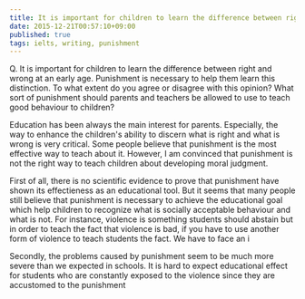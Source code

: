 ```yaml
---
title: It is important for children to learn the difference between right and wrong at an early age. Punishment is necessary to help them learn this distinction.
date: 2015-12-21T00:57:10+09:00
published: true
tags: ielts, writing, punishment
---
```



Q. It is important for children to learn the difference between right and wrong at an early age. Punishment is necessary to help them learn this distinction.
To what extent do you agree or disagree with this opinion?
What sort of punishment should parents and teachers be allowed to use to teach good behaviour to children?


Education has been always the main interest for parents. Especially, the way to enhance the children's ability to discern what is right and what is wrong is very critical. Some people believe that punishment is the most effective way to teach about it. However, I am convinced that punishment is not the right way to teach children about developing moral judgment.

First of all, there is no scientific evidence to prove that punishment have shown its effectieness as an educational tool. But it seems that many people still believe that punishment is necessary to achieve the educational goal which help children to recognize what is socially acceptable behaviour and what is not. For instance, violence is something students should abstain but in order to teach the fact that violence is bad, if you have to use another form of violence to teach students the fact. We have to face an i


Secondly, the problems caused by punishment seem to be much more severe than we expected in schools. It is hard to expect educational effect for students who are constantly exposed to the violence since they are accustomed to the punishment
